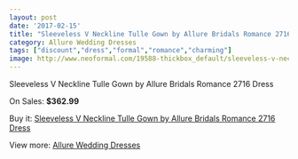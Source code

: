 ```yaml
---
layout: post
date: '2017-02-15'
title: "Sleeveless V Neckline Tulle Gown by Allure Bridals Romance 2716 Dress"
category: Allure Wedding Dresses
tags: ["discount","dress","formal","romance","charming"]
image: http://www.neoformal.com/19588-thickbox_default/sleeveless-v-neckline-tulle-gown-by-allure-bridals-romance-2716-dress.jpg
---
```

Sleeveless V Neckline Tulle Gown by Allure Bridals Romance 2716 Dress

On Sales: **$362.99**
<a href="https://www.neoformal.com/en/allure-wedding-dresses-2014/6276-sleeveless-v-neckline-tulle-gown-by-allure-bridals-romance-2716-dress.html"><amp-img layout="responsive" width="600" height="600" src="//www.neoformal.com/19588-thickbox_default/sleeveless-v-neckline-tulle-gown-by-allure-bridals-romance-2716-dress.jpg" alt="Sleeveless V Neckline Tulle Gown by Allure Bridals Romance 2716 Dress 0" /></a>
<a href="https://www.neoformal.com/en/allure-wedding-dresses-2014/6276-sleeveless-v-neckline-tulle-gown-by-allure-bridals-romance-2716-dress.html"><amp-img layout="responsive" width="600" height="600" src="//www.neoformal.com/19593-thickbox_default/sleeveless-v-neckline-tulle-gown-by-allure-bridals-romance-2716-dress.jpg" alt="Sleeveless V Neckline Tulle Gown by Allure Bridals Romance 2716 Dress 1" /></a>
<a href="https://www.neoformal.com/en/allure-wedding-dresses-2014/6276-sleeveless-v-neckline-tulle-gown-by-allure-bridals-romance-2716-dress.html"><amp-img layout="responsive" width="600" height="600" src="//www.neoformal.com/19592-thickbox_default/sleeveless-v-neckline-tulle-gown-by-allure-bridals-romance-2716-dress.jpg" alt="Sleeveless V Neckline Tulle Gown by Allure Bridals Romance 2716 Dress 2" /></a>
<a href="https://www.neoformal.com/en/allure-wedding-dresses-2014/6276-sleeveless-v-neckline-tulle-gown-by-allure-bridals-romance-2716-dress.html"><amp-img layout="responsive" width="600" height="600" src="//www.neoformal.com/19591-thickbox_default/sleeveless-v-neckline-tulle-gown-by-allure-bridals-romance-2716-dress.jpg" alt="Sleeveless V Neckline Tulle Gown by Allure Bridals Romance 2716 Dress 3" /></a>
<a href="https://www.neoformal.com/en/allure-wedding-dresses-2014/6276-sleeveless-v-neckline-tulle-gown-by-allure-bridals-romance-2716-dress.html"><amp-img layout="responsive" width="600" height="600" src="//www.neoformal.com/19590-thickbox_default/sleeveless-v-neckline-tulle-gown-by-allure-bridals-romance-2716-dress.jpg" alt="Sleeveless V Neckline Tulle Gown by Allure Bridals Romance 2716 Dress 4" /></a>
<a href="https://www.neoformal.com/en/allure-wedding-dresses-2014/6276-sleeveless-v-neckline-tulle-gown-by-allure-bridals-romance-2716-dress.html"><amp-img layout="responsive" width="600" height="600" src="//www.neoformal.com/19589-thickbox_default/sleeveless-v-neckline-tulle-gown-by-allure-bridals-romance-2716-dress.jpg" alt="Sleeveless V Neckline Tulle Gown by Allure Bridals Romance 2716 Dress 5" /></a>

Buy it: [Sleeveless V Neckline Tulle Gown by Allure Bridals Romance 2716 Dress](https://www.neoformal.com/en/allure-wedding-dresses-2014/6276-sleeveless-v-neckline-tulle-gown-by-allure-bridals-romance-2716-dress.html "Sleeveless V Neckline Tulle Gown by Allure Bridals Romance 2716 Dress")

View more: [Allure Wedding Dresses](https://www.neoformal.com/en/82-allure-wedding-dresses-2014 "Allure Wedding Dresses")